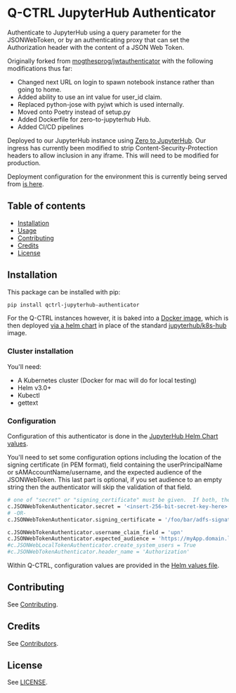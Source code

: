 # Q-CTRL JupyterHub Authenticator

Authenticate to JupyterHub using a query parameter for the JSONWebToken, or by an authenticating proxy that can set the Authorization header with the content of a JSON Web Token.

Originally forked from [mogthesprog/jwtauthenticator](https://github.com/mogthesprog/jwtauthenticator) with the following modifications thus far:

- Changed next URL on login to spawn notebook instance rather than going to home.
- Added ability to use an int value for user_id claim.
- Replaced python-jose with pyjwt which is used internally.
- Moved onto Poetry instead of setup.py
- Added Dockerfile for zero-to-jupyterhub Hub.
- Added CI/CD pipelines

Deployed to our JupyterHub instance using [Zero to JupyterHub](https://zero-to-jupyterhub.readthedocs.io). Our ingress has currently been modified to strip Content-Security-Protection headers to allow inclusion in any iframe. This will need to be modified for production.

Deployment configuration for the environment this is currently being served from [is here](https://github.com/qctrl/jupyterhub-deploy/tree/master/front-end-research).

## Table of contents

- [Installation](#installation)
- [Usage](#usage)
- [Contributing](#contributing)
- [Credits](#credits)
- [License](#license)

## Installation

This package can be installed with pip:

```bash
pip install qctrl-jupyterhub-authenticator
```

For the Q-CTRL instances however, it is baked into a [Docker image](https://hub.docker.com/r/qctrl/jupyterhub-k8s-hub/tags), which is then deployed [via a helm chart](https://github.com/qctrl/jupyterhub-deploy/blob/master/app-prod/apply-changes.sh#L22) in place of the standard [jupyterhub/k8s-hub](https://hub.docker.com/r/jupyterhub/k8s-hub) image.

### Cluster installation

You'll need:

- A Kubernetes cluster (Docker for mac will do for local testing)
- Helm v3.0+
- Kubectl
- gettext

### Configuration

Configuration of this authenticator is done in the [JupyterHub Helm Chart values](https://github.com/qctrl/jupyterhub-deploy/blob/master/front-end-research/config.yaml).

You'll need to set some configuration options including the location of the signing certificate (in PEM format), field containing the userPrincipalName or sAMAccountName/username, and the expected audience of the JSONWebToken. This last part is optional, if you set audience to an empty string then the authenticator will skip the validation of that field.

```bash
# one of "secret" or "signing_certificate" must be given.  If both, then "secret" will be the signing method used.
c.JSONWebTokenAuthenticator.secret = '<insert-256-bit-secret-key-here>'            # The secrect key used to generate the given token
# -OR-
c.JSONWebTokenAuthenticator.signing_certificate = '/foo/bar/adfs-signature.crt'    # The certificate used to sign the incoming JSONWebToken, must be in PEM Format

c.JSONWebTokenAuthenticator.username_claim_field = 'upn'                           # The claim field contianing the username/sAMAccountNAme/userPrincipalName
c.JSONWebTokenAuthenticator.expected_audience = 'https://myApp.domain.local/'               # This config option should match the aud field of the JSONWebToken, empty string to disable the validation of this field.
#c.JSONWebLocalTokenAuthenticator.create_system_users = True                       # This will enable local user creation upon authentication, requires JSONWebTokenLocalAuthenticator
#c.JSONWebTokenAuthenticator.header_name = 'Authorization'                         # default value
```

Within Q-CTRL, configuration values are provided in the [Helm values file](https://github.com/qctrl/jupyterhub-deploy/blob/master/app-prod/config.yaml).

## Contributing

See [Contributing](https://github.com/qctrl/.github/blob/master/CONTRIBUTING.md).

## Credits

See [Contributors](https://github.com/qctrl/jupyterhub-authenticator/graphs/contributors).

## License

See [LICENSE](LICENSE).
